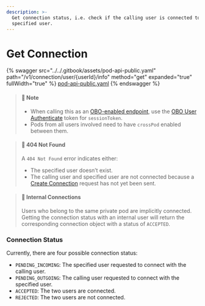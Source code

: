 ```yaml
---
description: >-
  Get connection status, i.e. check if the calling user is connected to the
  specified user.
---
```


# Get Connection

{% swagger src="../../.gitbook/assets/pod-api-public.yaml" path="/v1/connection/user/{userId}/info" method="get" expanded="true" fullWidth="true" %}
[pod-api-public.yaml](../../.gitbook/assets/pod-api-public.yaml)
{% endswagger %}

> #### 📘 Note
>
> * When calling this as an [OBO-enabled endpoint](../apps-on-behalf-of-obo/), use the [OBO User Authenticate](../apps-on-behalf-of-obo/obo-rsa-user-authentication-by-user-id.md) token for `sessionToken`.
> * Pods from all users involved need to have `crossPod` enabled between them.

> #### 📘 404 Not Found
>
> A `404 Not Found` error indicates either:
>
> * The specified user doesn’t exist.
> * The calling user and specified user are not connected because a [Create Connection](create-connection.md) request has not yet been sent.

> #### 📘 Internal Connections
>
> Users who belong to the same private pod are implicitly connected. Getting the connection status with an internal user will return the corresponding connection object with a status of `ACCEPTED`.

### Connection Status

Currently, there are four possible connection status:

* `PENDING_INCOMING`: The specified user requested to connect with the calling user.
* `PENDING_OUTGOING`: The calling user requested to connect with the specified user.
* `ACCEPTED`: The two users are connected.
* `REJECTED`: The two users are not connected.
